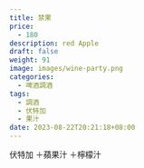 ```yaml
---
title: 禁果
price:
  - 180
description: red Apple
draft: false
weight: 91
image: images/wine-party.png
categories:
  - 啤酒調酒
tags:
  - 調酒
  - 伏特加
  - 果汁
date: 2023-08-22T20:21:18+08:00
---
```

伏特加 ＋蘋果汁 ＋檸檬汁